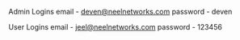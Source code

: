 Admin Logins 
email - deven@neelnetworks.com
password - deven

User Logins
email - jeel@neelnetworks.com
password - 123456
